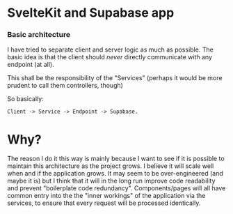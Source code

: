 # SvelteKit and Supabase app

### Basic architecture

I have tried to separate client and server logic as much as possible. The basic idea is that the client should _never_ directly communicate with any endpoint (at all).

This shall be the responsibility of the "Services" (perhaps it would be more prudent to call them controllers, though)

So basically: 

<code>Client -> Service -> Endpoint -> Supabase.</code>

# Why? #

The reason I do it this way is mainly because I want to see if it is possible to maintain this architecture as the project grows. I believe it will scale well when and if the application grows. It may seem to be over-engineered (and maybe it is) but I think that it will in the long run improve code readability and prevent "boilerplate code redundancy". Components/pages will all have common entry into the the "inner workings" of the application via the services, to ensure that every request will be processed identically.